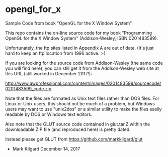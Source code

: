 # opengl_for_x
Sample Code from book "OpenGL for the X Window System"

This repo contains the on-line source code for my book "Programming OpenGL for the X Window System" (Addison-Wesley, ISBN 0201483599).

Unfortunately, the ftp sites listed in Appendix A are out of date. (It's just hard to keep an ftp location from 1996 active. :-)

If you are looking for the source code from Addison-Wesley (the same code you will find here), you can still get it from the Addison-Wesley web site at this URL (still worked in December 2017!):

  http://www.awprofessional.com/content/images/0201483599/sourcecode/0201483599_code.zip

Note that the files are formated as Unix text files rather than DOS files. For Linux or Unix users, this should not be much of a problem, but Windows users may want to use "unix2dos" or a similar utility to make the files easily readable by DOS or Windows text editors.

Also note that the GLUT source code contained in glut.tar.Z within the downloadable ZIP file (and reproduced here) is pretty dated.

Instead please get GLUT from https://github.com/markkilgard/glut

- Mark Kilgard
  December 14, 2017
